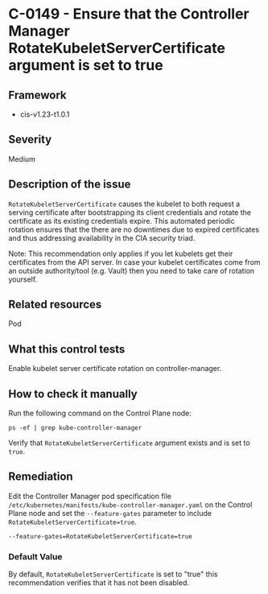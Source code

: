 # C-0149 - Ensure that the Controller Manager RotateKubeletServerCertificate argument is set to true

## Framework
* cis-v1.23-t1.0.1
 
## Severity
Medium

## Description of the issue
`RotateKubeletServerCertificate` causes the kubelet to both request a serving certificate after bootstrapping its client credentials and rotate the certificate as its existing credentials expire. This automated periodic rotation ensures that the there are no downtimes due to expired certificates and thus addressing availability in the CIA security triad.

 Note: This recommendation only applies if you let kubelets get their certificates from the API server. In case your kubelet certificates come from an outside authority/tool (e.g. Vault) then you need to take care of rotation yourself.
 
## Related resources
Pod
 
## What this control tests 
Enable kubelet server certificate rotation on controller-manager.
 
## How to check it manually 
Run the following command on the Control Plane node:

 
```
ps -ef | grep kube-controller-manager

```
 Verify that `RotateKubeletServerCertificate` argument exists and is set to `true`.
 
## Remediation
Edit the Controller Manager pod specification file `/etc/kubernetes/manifests/kube-controller-manager.yaml` on the Control Plane node and set the `--feature-gates` parameter to include `RotateKubeletServerCertificate=true`.

 
```
--feature-gates=RotateKubeletServerCertificate=true

```
 
### Default Value
By default, `RotateKubeletServerCertificate` is set to "true" this recommendation verifies that it has not been disabled.
 

